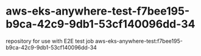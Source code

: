 # aws-eks-anywhere-test-f7bee195-b9ca-42c9-9db1-53cf140096dd-34
repository for use with E2E test job aws-eks-anywhere-test:f7bee195-b9ca-42c9-9db1-53cf140096dd-34
